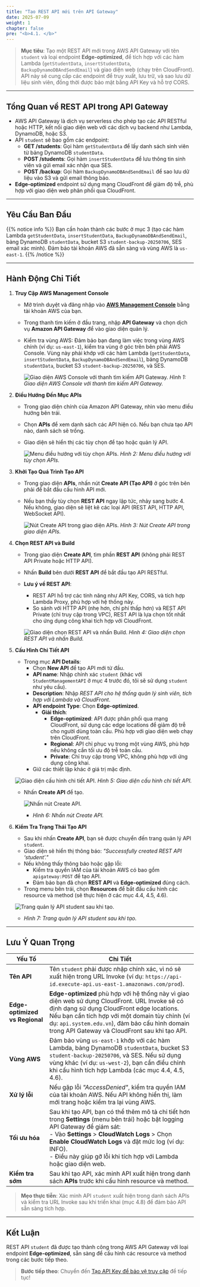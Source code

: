 ```yaml
---
title: "Tạo REST API mới trên API Gateway"
date: 2025-07-09
weight: 1
chapter: false
pre: "<b>4.1. </b>"
---
```


> **Mục tiêu**: Tạo một REST API mới trong AWS API Gateway với tên `student` và loại endpoint **Edge-optimized**, để tích hợp với các hàm Lambda (`getStudentData`, `insertStudentData`, `BackupDynamoDBAndSendEmail`) và giao diện web (chạy trên CloudFront). API này sẽ cung cấp các endpoint để truy xuất, lưu trữ, và sao lưu dữ liệu sinh viên, đồng thời được bảo mật bằng API Key và hỗ trợ CORS.

---

## Tổng Quan về REST API trong API Gateway

- AWS API Gateway là dịch vụ serverless cho phép tạo các API RESTful hoặc HTTP, kết nối giao diện web với các dịch vụ backend như Lambda, DynamoDB, hoặc S3.  
- API `student` sẽ bao gồm các endpoint:  
  - **GET /students**: Gọi hàm `getStudentData` để lấy danh sách sinh viên từ bảng DynamoDB `studentData`.  
  - **POST /students**: Gọi hàm `insertStudentData` để lưu thông tin sinh viên và gửi email xác nhận qua SES.  
  - **POST /backup**: Gọi hàm `BackupDynamoDBAndSendEmail` để sao lưu dữ liệu vào S3 và gửi email thông báo.  
- **Edge-optimized** endpoint sử dụng mạng CloudFront để giảm độ trễ, phù hợp với giao diện web phân phối qua CloudFront.

---

## Yêu Cầu Ban Đầu

{{% notice info %}}
Bạn cần hoàn thành các bước ở mục 3 (tạo các hàm Lambda `getStudentData`, `insertStudentData`, `BackupDynamoDBAndSendEmail`, bảng DynamoDB `studentData`, bucket S3 `student-backup-20250706`, SES email xác minh). Đảm bảo tài khoản AWS đã sẵn sàng và vùng AWS là `us-east-1`.
{{% /notice %}}

---

## Hành Động Chi Tiết

1. **Truy Cập AWS Management Console**  
   - Mở trình duyệt và đăng nhập vào **[AWS Management Console](https://console.aws.amazon.com)** bằng tài khoản AWS của bạn.  
   - Trong thanh tìm kiếm ở đầu trang, nhập **API Gateway** và chọn dịch vụ **Amazon API Gateway** để vào giao diện quản lý.  
   - Kiểm tra vùng AWS: Đảm bảo bạn đang làm việc trong vùng AWS chính (ví dụ: `us-east-1`), kiểm tra vùng ở góc trên bên phải AWS Console. Vùng này phải khớp với các hàm Lambda (`getStudentData`, `insertStudentData`, `BackupDynamoDBAndSendEmail`), bảng DynamoDB `studentData`, bucket S3 `student-backup-20250706`, và SES.  

     ![Giao diện AWS Console với thanh tìm kiếm API Gateway.](/images/5-creating-a-restful-api/4.1-creating-a-rest-api/creating-a-rest-api-01.png)
     *Hình 1: Giao diện AWS Console với thanh tìm kiếm API Gateway.*

2. **Điều Hướng Đến Mục APIs**  
   - Trong giao diện chính của Amazon API Gateway, nhìn vào menu điều hướng bên trái.  
   - Chọn **APIs** để xem danh sách các API hiện có. Nếu bạn chưa tạo API nào, danh sách sẽ trống.  
   - Giao diện sẽ hiển thị các tùy chọn để tạo hoặc quản lý API.  

     ![Menu điều hướng với tùy chọn APIs.](/images/5-creating-a-restful-api/4.1-creating-a-rest-api/creating-a-rest-api-02.png)
     *Hình 2: Menu điều hướng với tùy chọn APIs.*

3. **Khởi Tạo Quá Trình Tạo API**  
   - Trong giao diện **APIs**, nhấn nút **Create API (Tạo API)** ở góc trên bên phải để bắt đầu cấu hình API mới.  
   - Nếu bạn thấy tùy chọn **REST API** ngay lập tức, nhảy sang bước 4. Nếu không, giao diện sẽ liệt kê các loại API (REST API, HTTP API, WebSocket API).  

     ![Nút Create API trong giao diện APIs.](/images/5-creating-a-restful-api/4.1-creating-a-rest-api/creating-a-rest-api-03.png)
     *Hình 3: Nút Create API trong giao diện APIs.*

4. **Chọn REST API và Build**  
   - Trong giao diện **Create API**, tìm phần **REST API** (không phải REST API Private hoặc HTTP API).  
   - Nhấn **Build** bên dưới **REST API** để bắt đầu tạo API RESTful.  
   - **Lưu ý về REST API**:  
     - REST API hỗ trợ các tính năng như API Key, CORS, và tích hợp Lambda Proxy, phù hợp với hệ thống này.  
     - So sánh với HTTP API (nhẹ hơn, chi phí thấp hơn) và REST API Private (chỉ truy cập trong VPC), REST API là lựa chọn tốt nhất cho ứng dụng công khai tích hợp với CloudFront.  

     ![Giao diện chọn REST API và nhấn Build.](/images/5-creating-a-restful-api/4.1-creating-a-rest-api/creating-a-rest-api-04.png)
     *Hình 4: Giao diện chọn REST API và nhấn Build.*

5. **Cấu Hình Chi Tiết API**  
   - Trong mục **API Details**:  
     - Chọn **New API** để tạo API mới từ đầu.  
     - **API name**: Nhập chính xác `student` (khác với `StudentManagementAPI` ở mục 4 trước đó, tôi sẽ sử dụng `student` như yêu cầu).  
     - **Description**: Nhập *REST API cho hệ thống quản lý sinh viên, tích hợp với Lambda và CloudFront*.  
     - **API endpoint Type**: Chọn **Edge-optimized**.  
       - **Giải thích**:  
         - **Edge-optimized**: API được phân phối qua mạng CloudFront, sử dụng các edge locations để giảm độ trễ cho người dùng toàn cầu. Phù hợp với giao diện web chạy trên CloudFront.  
         - **Regional**: API chỉ phục vụ trong một vùng AWS, phù hợp nếu không cần tối ưu độ trễ toàn cầu.  
         - **Private**: Chỉ truy cập trong VPC, không phù hợp với ứng dụng công khai.  
     - Giữ các thiết lập khác ở giá trị mặc định.  

    ![Giao diện cấu hình chi tiết API.](/images/5-creating-a-restful-api/4.1-creating-a-rest-api/creating-a-rest-api-05.png)
     *Hình 5: Giao diện cấu hình chi tiết API.*

   - Nhấn **Create API** để tạo.  

     ![Nhấn nút Create API.](/images/5-creating-a-restful-api/4.1-creating-a-rest-api/creating-a-rest-api-06.png)
     - *Hình 6: Nhấn nút Create API.*

6. **Kiểm Tra Trạng Thái Tạo API**  
   - Sau khi nhấn **Create API**, bạn sẽ được chuyển đến trang quản lý API `student`.  
   - Giao diện sẽ hiển thị thông báo: _"Successfully created REST API ‘student’."_  
   - Nếu không thấy thông báo hoặc gặp lỗi:  
     - Kiểm tra quyền IAM của tài khoản AWS có bao gồm `apigateway:POST` để tạo API.  
     - Đảm bảo bạn đã chọn **REST API** và **Edge-optimized** đúng cách.  
   - Trong menu bên trái, chọn **Resources** để bắt đầu cấu hình các resource và method (sẽ thực hiện ở các mục 4.4, 4.5, 4.6).  

   ![Trang quản lý API student sau khi tạo.](/images/5-creating-a-restful-api/4.1-creating-a-rest-api/creating-a-rest-api-07.png)
   - *Hình 7: Trang quản lý API student sau khi tạo.*

---

## Lưu Ý Quan Trọng

| **Yếu Tố** | **Chi Tiết** |
|------------|--------------|
| **Tên API** | Tên `student` phải được nhập chính xác, vì nó sẽ xuất hiện trong URL Invoke (ví dụ: `https://api-id.execute-api.us-east-1.amazonaws.com/prod`). |
| **Edge-optimized vs Regional** | **Edge-optimized** phù hợp với hệ thống này vì giao diện web sử dụng CloudFront. URL Invoke sẽ có định dạng sử dụng CloudFront edge locations. Nếu bạn cần tích hợp với một domain tùy chỉnh (ví dụ: `api.system.edu.vn`), đảm bảo cấu hình domain trong API Gateway và CloudFront sau khi tạo API. |
| **Vùng AWS** | Đảm bảo vùng `us-east-1` khớp với các hàm Lambda, bảng DynamoDB `studentData`, bucket S3 `student-backup-20250706`, và SES. Nếu sử dụng vùng khác (ví dụ: `us-west-2`), bạn cần điều chỉnh khi cấu hình tích hợp Lambda (các mục 4.4, 4.5, 4.6). |
| **Xử lý lỗi** | Nếu gặp lỗi _"AccessDenied"_, kiểm tra quyền IAM của tài khoản AWS. Nếu API không hiển thị, làm mới trang hoặc kiểm tra lại vùng AWS. |
| **Tối ưu hóa** | Sau khi tạo API, bạn có thể thêm mô tả chi tiết hơn trong **Settings** (menu bên trái) hoặc bật logging API Gateway để giám sát: <br> - Vào **Settings** > **CloudWatch Logs** > Chọn **Enable CloudWatch Logs** và đặt mức log (ví dụ: INFO). <br> - Điều này giúp gỡ lỗi khi tích hợp với Lambda hoặc giao diện web. |
| **Kiểm tra sớm** | Sau khi tạo API, xác minh API xuất hiện trong danh sách **APIs** trước khi cấu hình resource và method. |

> **Mẹo thực tiễn**: Xác minh API `student` xuất hiện trong danh sách APIs và kiểm tra URL Invoke sau khi triển khai (mục 4.8) để đảm bảo API sẵn sàng tích hợp.

---

## Kết Luận

REST API `student` đã được tạo thành công trong AWS API Gateway với loại endpoint **Edge-optimized**, sẵn sàng để cấu hình các resource và method trong các bước tiếp theo.

> **Bước tiếp theo**: Chuyển đến [Tạo API Key để bảo vệ truy cập](/4-creating-a-restful-api/4.2-creating-an-api-key/) để tiếp tục!
